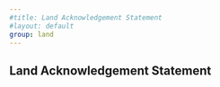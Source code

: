 ```yaml
---
#title: Land Acknowledgement Statement
#layout: default
group: land
---
```


## Land Acknowledgement Statement

